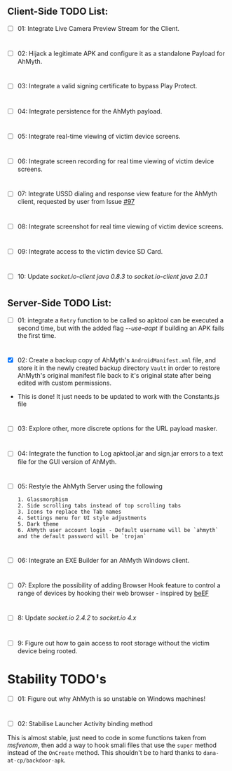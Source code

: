 ## Client-Side TODO List:
- [ ] 01: Integrate Live Camera Preview Stream for the Client. 
#
- [ ] 02: Hijack a legitimate APK and configure it as a standalone Payload for AhMyth.
#
- [ ] 03: Integrate a valid signing certificate to bypass Play Protect. 
#
- [ ] 04: Integrate persistence for the AhMyth payload.
#
- [ ] 05: Integrate real-time viewing of victim device screens.
#
- [ ] 06: Integrate screen recording for real time viewing of victim device screens.
#
- [ ] 07: Integrate USSD dialing and response view feature for the 
AhMyth client, requested by user from Issue [#97](https://github.com/Morsmalleo/AhMyth/issues/97)
#
- [ ] 08: Integrate screenshot for real time viewing of victim device screens.
#
- [ ] 09: Integrate access to the victim device SD Card.
#
- [ ] 10: Update *socket.io-client java 0.8.3* to *socket.io-client java 2.0.1*
#
#
## Server-Side TODO List:

- [ ] 01: integrate a `Retry` function to be called so apktool
can be executed a second time, but with the added flag *--use-aapt* if building an APK fails
the first time.
#
- [x] 02: Create a backup copy of AhMyth's `AndroidManifest.xml`
file, and store it in the newly created backup directory 
`Vault` in order to restore AhMyth's original manifest file back to 
it's original state after being edited with custom permissions.

- This is done! It just needs to be updated to work with the
Constants.js file
#
- [ ] 03: Explore other, more discrete options for the 
URL payload masker.
#
- [ ] 04: Integrate the function to Log apktool.jar and sign.jar 
errors to a text file for the GUI version of AhMyth.
#
- [ ] 05: Restyle the AhMyth Server using the following

      1. Glassmorphism 
      2. Side scrolling tabs instead of top scrolling tabs
      3. Icons to replace the Tab names
      4. Settings menu for UI style adjustments
      5. Dark theme
      6. AhMyth user account login - Default username will be `ahmyth` 
      and the default password will be `trojan`
#
- [ ] 06: Integrate an EXE Builder for an AhMyth Windows client.
#
- [ ] 07: Explore the possibility of adding Browser Hook feature 
to control a range of devices by hooking their web browser - inspired by [beEF](https://GitHub.com/beefproject/beef)
#
- [ ] 8: Update *socket.io 2.4.2* to *socket.io 4.x*
#
- [ ] 9: Figure out how to gain access to root storage without the victim device being rooted.
#
#
# Stability TODO's

- [ ] 01: Figure out why AhMyth is so unstable on 
Windows machines!
# 
- [ ] 02: Stabilise Launcher Activity binding method

This is almost stable, just need to code in some functions
taken from *msfvenom*, then add a way to hook smali files that use the
`super` method instead of the `OnCreate` method. This shouldn't be to hard
thanks to `dana-at-cp/backdoor-apk`.
